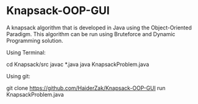 # Knapsack-OOP-GUI
A knapsack algorithm that is developed in Java using the Object-Oriented Paradigm. This algorithm can be run using Bruteforce and Dynamic Programming solution.

Using Terminal:

cd Knapsack/src
javac *.java
java KnapsackProblem.java

Using git:

git clone https://github.com/HaiderZak/Knapsack-OOP-GUI
run KnapsackProblem.java

